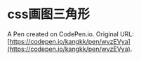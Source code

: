 # css画图三角形

A Pen created on CodePen.io. Original URL: [https://codepen.io/kangkk/pen/wvzEVya](https://codepen.io/kangkk/pen/wvzEVya).



